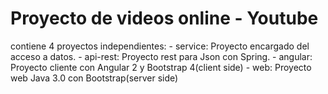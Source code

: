 # Proyecto de videos online - Youtube

contiene 4 proyectos independientes:
	- service: Proyecto encargado del acceso a datos.
	- api-rest: Proyecto rest para Json con Spring.
	- angular: Proyecto cliente con Angular 2 y Bootstrap 4(client side)
	- web: Proyecto web Java 3.0 con Bootstrap(server side)